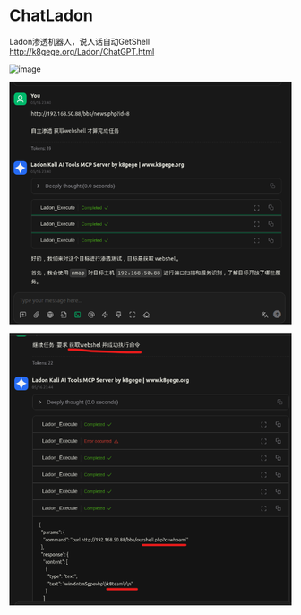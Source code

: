 # ChatLadon
Ladon渗透机器人，说人话自动GetShell
http://k8gege.org/Ladon/ChatGPT.html

![image](http://k8gege.org/k8img/Ladon/ChatLadon.PNG)

![image](https://github.com/k8gege/ChatLadon/blob/main/images/Kali_sqlinject.png)

![image](https://github.com/k8gege/ChatLadon/blob/main/images/Kali_sqlinject_isok.png)
